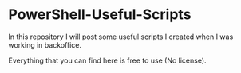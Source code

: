 # PowerShell-Useful-Scripts
In this repository I will post some useful scripts I created when I was working in backoffice.

Everything that you can find here is free to use (No license).
